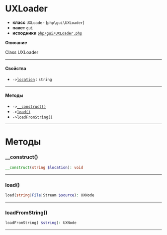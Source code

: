 # UXLoader

- **класс** `UXLoader` (`php\gui\UXLoader`)
- **пакет** `gui`
- **исходники** [`php/gui/UXLoader.php`](./src/main/resources/JPHP-INF/sdk/php/gui/UXLoader.php)

**Описание**

Class UXLoader

---

#### Свойства

- `->`[`location`](#prop-location) : `string`

---

#### Методы

- `->`[`__construct()`](#method-__construct)
- `->`[`load()`](#method-load)
- `->`[`loadFromString()`](#method-loadfromstring)

---
# Методы

<a name="method-__construct"></a>

### __construct()
```php
__construct(string $location): void
```

---

<a name="method-load"></a>

### load()
```php
load(string|File|Stream $source): UXNode
```

---

<a name="method-loadfromstring"></a>

### loadFromString()
```php
loadFromString( $string): UXNode
```

---
